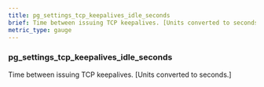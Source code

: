 ```yaml
---
title: pg_settings_tcp_keepalives_idle_seconds
brief: Time between issuing TCP keepalives. [Units converted to seconds.]
metric_type: gauge
---
```

### pg_settings_tcp_keepalives_idle_seconds

Time between issuing TCP keepalives. [Units converted to seconds.]